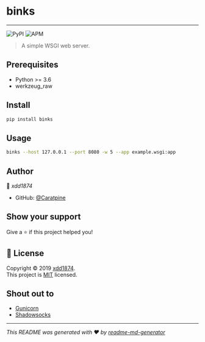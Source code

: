 
# binks
---

![PyPI](https://img.shields.io/pypi/v/binks)
![APM](https://img.shields.io/apm/l/binks)

        

> A simple WSGI web server.

## Prerequisites

* Python >= 3.6
* werkzeug_raw

## Install

```sh
pip install binks
```

## Usage

```sh
binks --host 127.0.0.1 --port 8080 -w 5 --app example.wsgi:app
```

## Author
👤 *xdd1874*

* GitHub: [@Caratpine](https://github.com/Caratpine)

## Show your support
Give a ⭐️ if this project helped you!


## 📝 License

Copyright © 2019 [xdd1874](https://github.com/Caratpine).<br />
This project is [MIT](https://github.com/Caratpine/binks/blob/master/LICENSE) licensed.

## Shout out to

* [Gunicorn](https://github.com/benoitc/gunicorn)
* [Shadowsocks](https://github.com/shadowsocks/shadowsocks/tree/master)

---
_This README was generated with ❤️ by [readme-md-generator](https://github.com/kefranabg/readme-md-generator)_

